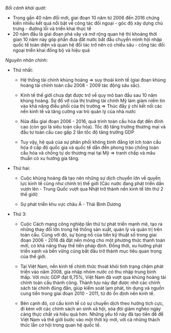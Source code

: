 
*Bối cảnh khái quát:* 

- Trong gần 40 năm đổi mới, giai đoạn 10 năm từ 2006 đến 2016 chứng kiến nhiều kết quả nổi bật về công tác đối ngoại - góc độ xây dựng chủ trưng - đường lối và triển khai thực tế
- 20 năm đầu là giai đoạn phá vây và mở rộng quan hệ thì khoảng thời gian 10 năm này góp phần đưa đất nước bắt đầu chuyển mình hội nhập quốc tế toàn diện và quan hệ đối tác trở nên có chiều sâu - công tác đối ngoại triển khai đồng bộ và hiệu quả

*Nguyên nhân chính:* 

- Thứ nhất: 

	-  Hệ thống tài chính khủng hoảng => suy thoái kinh tế (giai đoạn khủng hoảng tài chính toàn cầu 2008 - 2009 tác động sâu sắc).
	
	-  Kinh tế thế giới chưa đạt được trở về quy mô ban đầu sau 10 năm khủng hoảng. Sự đổ vỡ của thị trường tài chính Mỹ làm giảm niềm tin vào khả năng điều phối của thị trường => Thúc đẩy ý chí kết nối các nền kinh tế và tăng cường vai trò quản lý của nhà nước
	
	- Nửa đầu giai đoạn 2006 - 2016, quá trình toàn cầu hóa đạt đến đỉnh cao (còn gọi là siêu toàn cầu hóa). Tốc độ tăng trường thương mại và đầu tư toàn cầu cao gấp 2 lần tốc độ tăng trưởng GDP
	
	- Tuy vậy, hệ quả của sự phân phối không bình đẳng lợi ích toàn cầu hóa ở cấp độ quốc gia và quốc tế dẫn đến phong trào chống toàn cầu hóa và chống tự do thương mại tại Mỹ => tranh chấp và mâu thuẫn có xu hướng gia tăng.
	
- Thứ hai:

	- Cuộc khủng hoảng đã tạo nên những sự dịch chuyển lớn về quyền lực kinh tế cũng như chính trị thế giới (Các nước đang phát triển dần vươn lên - Trung Quốc vượt qua Nhật trở thành nền kinh tế lớn thứ 2 thế giới)
	
	- Sự phát triển khu vực châu Á - Thái Bình Dương 
	
- Thứ 3:
	- Cuộc Cách mạng công nghiệp lần thứ tư phát triển mạnh mẽ, tạo ra những thay đổi lớn trong hệ thống sản xuất, quản lý và quản trị trên toàn cầu. Cùng với đó, sự bùng nổ của tiền kỹ thuật số trong giai đoạn 2006 - 2016 đã đặt nền móng cho một phương thức thanh toán mới, có khả năng thay thế tiền pháp định. Đồng thời, xu hướng phát triển xanh và bền vững cũng bắt đầu trở thành mục tiêu quan trọng của thế giới.

	- Tại Việt Nam, nền kinh tế chính thức thoát khỏi tình trạng chậm phát triển vào năm 2008, gia nhập nhóm nước có thu nhập trung bình thấp. Với mức GDP đạt 6,75%, Việt Nam đã vượt qua khủng hoảng tài chính toàn cầu thành công. Thành tựu này đạt được nhờ các chính sách tài chính đúng đắn, giúp kiểm soát lạm phát, tín dụng và nguồn cung tiền trong giai đoạn 2010 - 2011, từ đó ổn định nền kinh tế.

	- Bên cạnh đó, cơ cấu kinh tế có sự chuyển dịch theo hướng tích cực, đi kèm với các chính sách an sinh xã hội, xóa đói giảm nghèo ngày càng thực chất và hiệu quả hơn. Những yếu tố này đã tạo tiền đề để Việt Nam và thế giới bước vào một thời kỳ mới, với cả những thách thức lẫn cơ hội trong quan hệ quốc tế.
